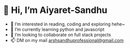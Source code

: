 # 👋 Hi, I’m Aiyaret-Sandhu 
- 👀 I’m interested in reading, coding and exploring hehe~
- 🌱 I’m currently learning python and javascript
- 💞️ I’m looking to collaborate on full stack projects
- 📫 DM on my mail arshsandhuprofessional@gmail.com

<!---
Aiyaret-Sandhu/Aiyaret-Sandhu is a ✨ special ✨ repository because its `README.md` (this file) appears on your GitHub profile.
You can click the Preview link to take a look at your changes.
--->
